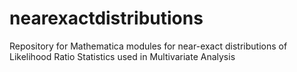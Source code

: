 # nearexactdistributions
Repository for Mathematica modules for near-exact distributions of Likelihood Ratio Statistics used in Multivariate Analysis
